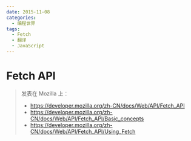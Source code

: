 ```yaml
---
date: 2015-11-08
categories:
  - 编程世界
tags:
  - Fetch
  - 翻译
  - JavaScript
---
```


# Fetch API

> 发表在 Mozilla 上：
>
> - https://developer.mozilla.org/zh-CN/docs/Web/API/Fetch_API
> - https://developer.mozilla.org/zh-CN/docs/Web/API/Fetch_API/Basic_concepts
> - https://developer.mozilla.org/zh-CN/docs/Web/API/Fetch_API/Using_Fetch
